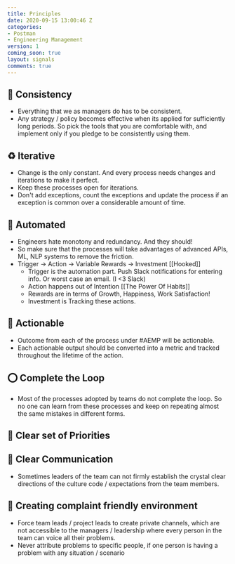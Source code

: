 ```yaml
---
title: Principles
date: 2020-09-15 13:00:46 Z
categories:
- Postman
- Engineering Management
version: 1
coming_soon: true
layout: signals
comments: true
---
```


## 🖖 Consistency
- Everything that we as managers do has to be consistent.
- Any strategy / policy becomes effective when its applied for sufficiently long periods. So pick the tools that you are comfortable with, and implement only if you pledge to be consistently using them.

## ♻️ Iterative
- Change is the only constant. And every process needs changes and iterations to make it perfect. 
- Keep these processes open for iterations. 
- Don't add exceptions, count the exceptions and update the process if an exception is common over a considerable amount of time. 
 
## 🤖 Automated
- Engineers hate monotony and redundancy. And they should!
- So make sure that the processes will take advantages of advanced APIs, ML, NLP systems to remove the friction.
- Trigger -> Action -> Variable Rewards -> Investment [[Hooked]]
	- Trigger is the automation part. Push Slack notifications for entering info. Or worst case an email. (I <3 Slack)
	- Action happens out of Intention [[The Power Of Habits]]
	- Rewards are in terms of Growth, Happiness, Work Satisfaction!
	- Investment is Tracking these actions.

## 🥊 Actionable
- Outcome from each of the process under #AEMP will be actionable. 
- Each actionable output should be converted into a metric and tracked throughout the lifetime of the action.

## ⭕️ Complete the Loop
- Most of the processes adopted by teams do not complete the loop. So no one can learn from these processes and keep on repeating almost the same mistakes in different forms.

## 📜 Clear set of Priorities

## 📣 Clear Communication
- Sometimes leaders of the team can not firmly establish the crystal clear directions of the culture code / expectations from the team members.

## 🤗 Creating complaint friendly environment
- Force team leads / project leads to create private channels, which are not accessible to the managers / leadership where every person in the team can voice all their problems.
- Never attribute problems to specific people, if one person is having a problem with any situation / scenario


